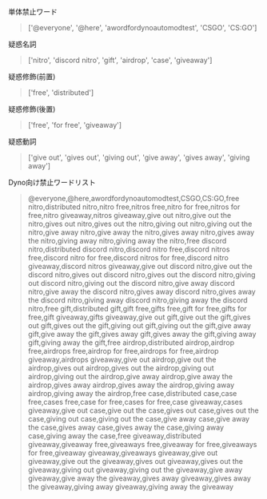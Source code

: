 単体禁止ワード
>['@everyone', '@here', 'awordfordynoautomodtest', 'CSGO', 'CS:GO']

疑惑名詞
>['nitro', 'discord nitro', 'gift', 'airdrop', 'case', 'giveaway']

疑惑修飾(前置)
>['free', 'distributed']

疑惑修飾(後置)
>['free', 'for free', 'giveaway']

疑惑動詞
>['give out', 'gives out', 'giving out', 'give away', 'gives away', 'giving away']

Dyno向け禁止ワードリスト
>@everyone,@here,awordfordynoautomodtest,CSGO,CS:GO,free nitro,distributed nitro,nitro free,nitros free,nitro for free,nitros for free,nitro giveaway,nitros giveaway,give out nitro,give out the nitro,gives out nitro,gives out the nitro,giving out nitro,giving out the nitro,give away nitro,give away the nitro,gives away nitro,gives away the nitro,giving away nitro,giving away the nitro,free discord nitro,distributed discord nitro,discord nitro free,discord nitros free,discord nitro for free,discord nitros for free,discord nitro giveaway,discord nitros giveaway,give out discord nitro,give out the discord nitro,gives out discord nitro,gives out the discord nitro,giving out discord nitro,giving out the discord nitro,give away discord nitro,give away the discord nitro,gives away discord nitro,gives away the discord nitro,giving away discord nitro,giving away the discord nitro,free gift,distributed gift,gift free,gifts free,gift for free,gifts for free,gift giveaway,gifts giveaway,give out gift,give out the gift,gives out gift,gives out the gift,giving out gift,giving out the gift,give away gift,give away the gift,gives away gift,gives away the gift,giving away gift,giving away the gift,free airdrop,distributed airdrop,airdrop free,airdrops free,airdrop for free,airdrops for free,airdrop giveaway,airdrops giveaway,give out airdrop,give out the airdrop,gives out airdrop,gives out the airdrop,giving out airdrop,giving out the airdrop,give away airdrop,give away the airdrop,gives away airdrop,gives away the airdrop,giving away airdrop,giving away the airdrop,free case,distributed case,case free,cases free,case for free,cases for free,case giveaway,cases giveaway,give out case,give out the case,gives out case,gives out the case,giving out case,giving out the case,give away case,give away the case,gives away case,gives away the case,giving away case,giving away the case,free giveaway,distributed giveaway,giveaway free,giveaways free,giveaway for free,giveaways for free,giveaway giveaway,giveaways giveaway,give out giveaway,give out the giveaway,gives out giveaway,gives out the giveaway,giving out giveaway,giving out the giveaway,give away giveaway,give away the giveaway,gives away giveaway,gives away the giveaway,giving away giveaway,giving away the giveaway